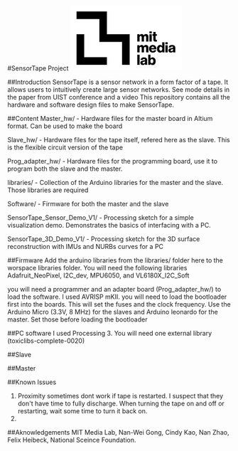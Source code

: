 #SensorTape Project 
![MediaLab Logo](/images/logo.png)

##Introduction 
SensorTape is a sensor network in a form factor of a tape. It allows users to intuitively create large sensor networks. See mode details in the paper from UIST conference and a video 
This repository contains all the hardware and software design files to make SensorTape. 

##Content
Master_hw/ - Hardware files for the master board in Altium format. Can be used to make the board

Slave_hw/ - Hardware files for the tape itself, refered here as the slave. This is the flexible circuit version of the tape 

Prog_adapter_hw/ -  Hardware files for the programming board, use it to program both the slave and the master. 

libraries/ - Collection of the Arduino libraries for the master and the slave. Those libraries are required 

Software/ - Firmware for both the master and the slave

SensorTape_Sensor_Demo_V1/ - Processing sketch for a simple visualization demo. Demonstrates the basics of interfacing with a PC. 

SensorTape_3D_Demo_V1/ - Processing sketch for the 3D surface reconstruction with IMUs and NURBs curves for a PC 

##Firmware 
Add the arduino libraries from the libraries/ folder here to the worspace libraries folder. 
You will need the following libraries Adafruit_NeoPixel, I2C_dev, MPU6050, and VL6180X_I2C_Soft

you will need a programmer and an adapter board (Prog_adapter_hw/) to load the software. I used AVRISP mKII.
you will need to load the bootloader first into the boards. This will set the fuses and the clock frequency. Use the Arduino Micro (3.3V, 8 MHz) for the slaves and Arduino leonardo for the master. Set those before loading the bootloader

##PC software
I used Processing 3. You will need one external library (toxiclibs-complete-0020)

##Slave 


##Master



##Known Issues
1. Proximity sometimes dont work if tape is restarted. I suspect that they don't have time to fully discharge. When turning the tape on and off or restarting, wait some time to turn it back on. 
2. 


##Aknowledgements
MIT Media Lab, Nan-Wei Gong, Cindy Kao, Nan Zhao, Felix Heibeck, National Sceince Foundation. 